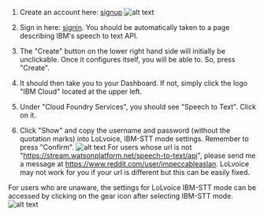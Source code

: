1. Create an account here: [signup](https://console.bluemix.net/registration/?target=%2Fcatalog%2Fservices%2Fspeech-to-text%3FhideTours%3Dtrue%26-_-Watson%2BCore_Watson%2BCore%2B-%2BPlatform-_-WW_WW-_-wdc-ref%26-_-Watson%2BCore_Watson%2BCore%2B-%2BPlatform-_-WW_WW-_-wdc-ref%26cm_mmca1%3D000000OF%26cm_mmca2%3D10000409&cm_mc_uid=99138951242315297549410&cm_mc_sid_50200000=42778731533448248875&cm_mc_sid_52640000=30373961533448248877)
![alt text](https://raw.githubusercontent.com/impeccableaslan/LoLvoice/master/createIBMaccountguide/Capture1.PNG)

2. Sign in here: [signin](https://idaas.iam.ibm.com/idaas/mtfim/sps/authsvc?PolicyId=urn:ibm:security:authentication:asf:basicldapuser). You should be automatically taken to a page describing IBM's speech to text API.

3. The "Create" button on the lower right hand side will initially be unclickable. Once it configures itself, you will be able to. So, press "Create".

4. It should then take you to your Dashboard. If not, simply click the logo "IBM Cloud" located at the upper left.

5. Under "Cloud Foundry Services", you should see "Speech to Text". Click on it.

6. Click "Show" and copy the username and password (without the quotation marks) into LoLvoice, IBM-STT mode settings. Remember to press "Confirm".
![alt text](https://raw.githubusercontent.com/impeccableaslan/LoLvoice/master/createIBMaccountguide/Capture3.PNG)
For users whose url is not "https://stream.watsonplatform.net/speech-to-text/api", please send me a message at https://www.reddit.com/user/impeccableaslan. LoLvoice may not work for you if your url is different but this can be easily fixed.

For users who are unaware, the settings for LoLvoice IBM-STT mode can be accessed by clicking on the gear icon after selecting IBM-STT mode.
![alt text](https://raw.githubusercontent.com/impeccableaslan/LoLvoice/master/createIBMaccountguide/Capture4.PNG)

